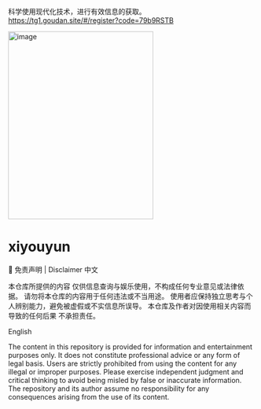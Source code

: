 科学使用现代化技术，进行有效信息的获取。https://tg1.goudan.site/#/register?code=79b9RSTB

<img width="295" height="382" alt="image" src="https://github.com/user-attachments/assets/e8502a44-995b-412b-a9c1-e482decdedaa" />

# xiyouyun
📢 免责声明 | Disclaimer
中文

本仓库所提供的内容 仅供信息查询与娱乐使用，不构成任何专业意见或法律依据。
请勿将本仓库的内容用于任何违法或不当用途。
使用者应保持独立思考与个人辨别能力，避免被虚假或不实信息所误导。
本仓库及作者对因使用相关内容而导致的任何后果 不承担责任。

English

The content in this repository is provided for information and entertainment purposes only.
It does not constitute professional advice or any form of legal basis.
Users are strictly prohibited from using the content for any illegal or improper purposes.
Please exercise independent judgment and critical thinking to avoid being misled by false or inaccurate information.
The repository and its author assume no responsibility for any consequences arising from the use of its content.
